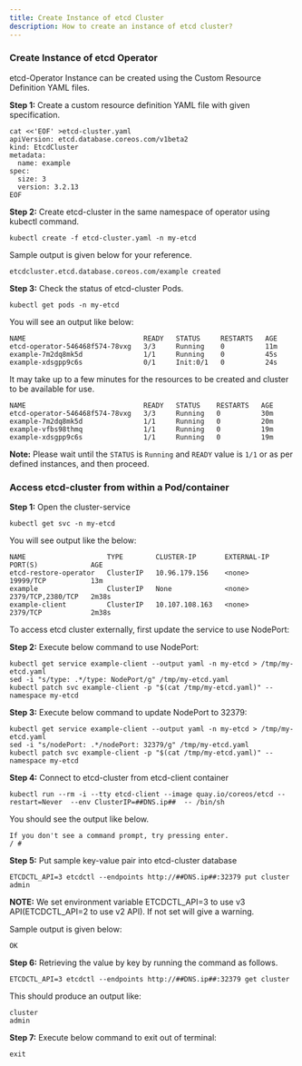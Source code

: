 ```yaml
---
title: Create Instance of etcd Cluster
description: How to create an instance of etcd cluster?
---
```


### Create Instance of etcd Operator

etcd-Operator Instance can be created using the Custom Resource Definition YAML files.

**Step 1:** Create a custom resource definition YAML file with given specification.

```execute
cat <<'EOF' >etcd-cluster.yaml
apiVersion: etcd.database.coreos.com/v1beta2
kind: EtcdCluster
metadata:
  name: example
spec:
  size: 3
  version: 3.2.13
EOF
```

**Step 2:** Create etcd-cluster in the same namespace of operator using kubectl command.

```execute
kubectl create -f etcd-cluster.yaml -n my-etcd
```

Sample output is given below for your reference.

```
etcdcluster.etcd.database.coreos.com/example created
```

**Step 3:** Check the status of etcd-cluster Pods.

```execute
kubectl get pods -n my-etcd
```

You will see an output like below:

```
NAME                             READY   STATUS     RESTARTS   AGE
etcd-operator-546468f574-78vxg   3/3     Running    0          11m
example-7m2dq8mk5d               1/1     Running    0          45s
example-xdsgpp9c6s               0/1     Init:0/1   0          24s
```

It may take up to a few minutes for the resources to be created and cluster to be available for use.

```
NAME                             READY   STATUS    RESTARTS   AGE
etcd-operator-546468f574-78vxg   3/3     Running   0          30m
example-7m2dq8mk5d               1/1     Running   0          20m
example-vfbs98thmq               1/1     Running   0          19m
example-xdsgpp9c6s               1/1     Running   0          19m
```

**Note:** Please wait until the `STATUS` is `Running` and `READY` value is `1/1` or as per defined instances, and then proceed.

### Access etcd-cluster from within a Pod/container

**Step 1:** Open the cluster-service

```execute
kubectl get svc -n my-etcd
```

You will see output like the below:

```
NAME                    TYPE        CLUSTER-IP       EXTERNAL-IP   PORT(S)             AGE
etcd-restore-operator   ClusterIP   10.96.179.156    <none>        19999/TCP           13m
example                 ClusterIP   None             <none>        2379/TCP,2380/TCP   2m38s
example-client          ClusterIP   10.107.108.163   <none>        2379/TCP            2m38s
```

To access etcd cluster externally, first update the service to use NodePort:

**Step 2:** Execute below command to use NodePort:

```execute
kubectl get service example-client --output yaml -n my-etcd > /tmp/my-etcd.yaml
sed -i "s/type: .*/type: NodePort/g" /tmp/my-etcd.yaml
kubectl patch svc example-client -p "$(cat /tmp/my-etcd.yaml)" --namespace my-etcd
```

**Step 3:** Execute below command to update NodePort to 32379:

```execute
kubectl get service example-client --output yaml -n my-etcd > /tmp/my-etcd.yaml
sed -i "s/nodePort: .*/nodePort: 32379/g" /tmp/my-etcd.yaml
kubectl patch svc example-client -p "$(cat /tmp/my-etcd.yaml)" --namespace my-etcd
```


**Step 4:** Connect to etcd-cluster from etcd-client container

```execute
kubectl run --rm -i --tty etcd-client --image quay.io/coreos/etcd --restart=Never  --env ClusterIP=##DNS.ip##  -- /bin/sh
```

You should see the output like below.

```
If you don't see a command prompt, try pressing enter.
/ #
```

**Step 5:** Put sample key-value pair into etcd-cluster database

```execute
ETCDCTL_API=3 etcdctl --endpoints http://##DNS.ip##:32379 put cluster admin
```

**NOTE:** We set environment variable ETCDCTL_API=3 to use v3 API(ETCDCTL_API=2 to use v2 API). If not set will give a warning.

Sample output is given below:

```
OK
```

**Step 6:** Retrieving the value by key by running the command as follows.

```execute
ETCDCTL_API=3 etcdctl --endpoints http://##DNS.ip##:32379 get cluster 
```

This should produce an output like:

```
cluster
admin
```

**Step 7:** Execute below command to exit out of terminal:

```execute
exit
```
